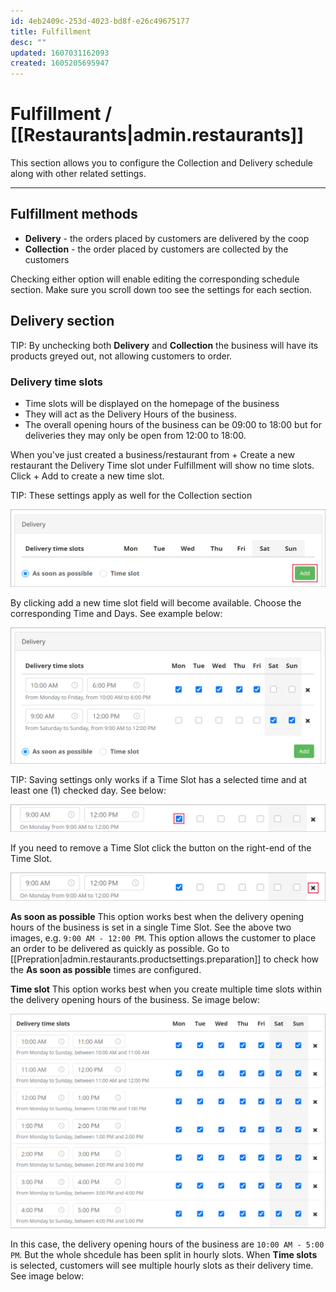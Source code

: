 ```yaml
---
id: 4eb2409c-253d-4023-bd8f-e26c49675177
title: Fulfillment
desc: ""
updated: 1607031162093
created: 1605205695947
---
```


<!-- CSS -->
<link rel="stylesheet" href="https://cdn.jsdelivr.net/npm/bootstrap@4.5.3/dist/css/bootstrap.min.css" integrity="sha384-TX8t27EcRE3e/ihU7zmQxVncDAy5uIKz4rEkgIXeMed4M0jlfIDPvg6uqKI2xXr2" crossorigin="anonymous">
<!-- jQuery and JS bundle w/ Popper.js -->
<script src="https://code.jquery.com/jquery-3.5.1.slim.min.js" integrity="sha384-DfXdz2htPH0lsSSs5nCTpuj/zy4C+OGpamoFVy38MVBnE+IbbVYUew+OrCXaRkfj" crossorigin="anonymous"></script>
<script src="https://cdn.jsdelivr.net/npm/bootstrap@4.5.3/dist/js/bootstrap.bundle.min.js" integrity="sha384-ho+j7jyWK8fNQe+A12Hb8AhRq26LrZ/JpcUGGOn+Y7RsweNrtN/tE3MoK7ZeZDyx" crossorigin="anonymous"></script>
<!-- Font Awesome -->
<script src="https://kit.fontawesome.com/489c6dd9c4.js" crossorigin="anonymous"></script>

# Fulfillment / [[Restaurants|admin.restaurants]]

<div class="alert alert-info" role="alert">
This section allows you to configure the Collection and Delivery schedule along with other related settings.
</div>

---

## Fulfillment methods

- **Delivery** - the orders placed by customers are delivered by the coop
- **Collection** - the order placed by customers are collected by the customers

Checking either option will enable editing the corresponding schedule section.
Make sure you scroll down too see the settings for each section.

## Delivery section

<span class="badge badge-info">TIP:</span><span> By unchecking both <strong>Delivery</strong> and <strong>Collection</strong> the business will have its products greyed out, not allowing customers to order.</span>

### Delivery time slots

<div class="alert alert-warning" role="alert">
<ul>
<li>Time slots will be displayed on the homepage of the business</li>
<li>They will act as the Delivery Hours of the business.</li>
<li>The overall opening hours of the business can be 09:00 to 18:00 but for deliveries they may only be open from 12:00 to 18:00.</li></ul>
</div>

When you've just created a business/restaurant from <span class="badge badge-success">+ Create a new restaurant</span> the Delivery Time slot under Fulfillment will show no time slots. 
Click <span class="badge badge-success">+ Add</span> to create a new time slot.

<span class="badge badge-info">TIP:</span><span> These settings apply as well for the Collection section</span>

![](/assets/images/deliveryTimeSlotsAdd.png)

By clicking add a new time slot field will become available. Choose the corresponding Time and Days. See example below:

![](/assets/images/deliveryTimeSlotsSelectedWeekend.png)

<span class="badge badge-info">TIP:</span><span> Saving settings only works if a Time Slot has a selected time and at least one (1) checked day. See below:</span>

![](/assets/images/deliveryTimeSlotSave.png)

If you need to remove a Time Slot click the <i class="fas fa-times"></i> button on the right-end of the Time Slot.

![](/assets/images/deliveryTimeSlotRemove.png)

**As soon as possible**
This option works best when the delivery opening hours of the business is set in a single Time Slot. See the above two images, e.g. `9:00 AM - 12:00 PM`.
This option allows the customer to place an order to be delivered as quickly as possible. Go to [[Prepration|admin.restaurants.productsettings.preparation]] to check how the **As soon as possible** times are configured.

**Time slot**
This option works best when you create multiple time slots within the delivery opening hours of the business. Se image below:

![](/assets/images/multipleDeliveryTimeSlots.png)

In this case, the delivery opening hours of the business are `10:00 AM - 5:00 PM`. But the whole shcedule has been split in hourly slots. When **Time slots** is selected, customers will see multiple hourly slots as their delivery time. See image below:

